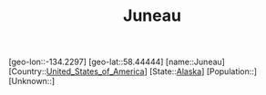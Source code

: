 ﻿---
title: "Juneau"
location: [58.44444,-134.2297]
type: City
tags:
- geo/City


SpocWebEntityId: 36079
isDeleted: false
confidential: public

---
[geo-lon::-134.2297]
[geo-lat::58.44444]
[name::Juneau]
[Country::[United_States_of_America](North-America/United_States_of_America.md)]
[State::[Alaska](North-America/United_States_of_America/Alaska.md)]
[Population::]
[Unknown::]

